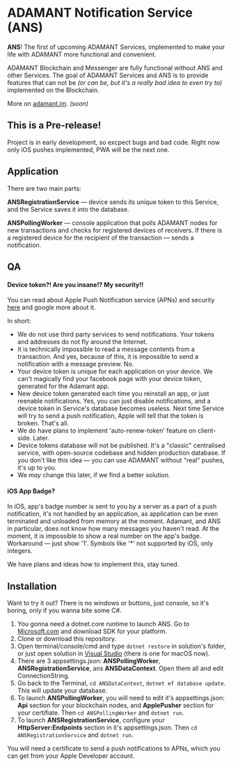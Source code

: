 # ADAMANT Notification Service (ANS)
**ANS**! The first of upcoming ADAMANT Services, implemented to make your life with ADAMANT more functional and convenient.

ADAMANT Blockchain and Messenger are fully functional without ANS and other Services. The goal of ADAMANT Services and ANS is to provide features that can not be *(or can be, but it's a really bad idea to even try to)* implemented on the Blockchain.

More on [adamant.im](https://adamant.im). *(soon)*

## This is a Pre-release!
Project is in early development, so excpect bugs and bad code.
Right now only iOS pushes implemented, PWA will be the next one.

## Application
There are two main parts:

**ANSRegistrationService** — device sends its unique token to this Service, and the Service saves it into the database.

**ANSPollingWorker** — console application that polls ADAMANT nodes for new transactions and checks for registered devices of receivers. If there is a registered device for the recipient of the transaction — sends a notification.

## QA
#### Device token?! Are you insane!? My security!!
You can read about Apple Push Notification service (APNs) and security [here](https://developer.apple.com/library/content/documentation/NetworkingInternet/Conceptual/RemoteNotificationsPG/APNSOverview.html) and google more about it.

In short:
- We do not use third party services to send notifications. Your tokens and addresses do not fly around the Internet.
- It is technically impossible to read a message contents from a transaction. And yes, because of this, it is impossible to send a notification with a message preview. No.
- Your device token is unique for each application on your device. We can't magically find your facebook page with your device token, generated for the Adamant app.
- New device token generated each time you reinstall an app, or just reenable notifications. Yes, you can just disable notifications, and a device token in Service's database becomes useless. Next time Service will try to send a push notification, Apple will tell that the token is broken. That's all.
- We do have plans to implement 'auto-renew-token' feature on client-side. Later.
- Device tokens database will not be published. It's a "classic" centralised service, with open-source codebase and hidden production database. If you don't like this idea — you can use ADAMANT without "real" pushes, it's up to you. 
- We *may* change this later, if we find a better solution.

#### iOS App Badge?
In iOS, app's badge number is sent to you by a server as a part of a push notification, it's not handled by an application, as application can be even terminated and unloaded from memory at the moment. Adamant, and ANS in particular, does not know how many messages you haven't read. At the moment, it is impossible to show a real number on the app's badge. Workaround — just show '1'. Symbols like '\*' not supported by iOS, only integers.

We have plans and ideas how to implement this, stay tuned.

## Installation
Want to try it out? There is no windows or buttons, just console, so it's boring, only if you wanna bite some C#.
1. You gonna need a dotnet.core runtime to launch ANS. Go to [Microsoft.com](https://www.microsoft.com/net/learn/get-started) and download SDK for your platform.
2. Clone or download this repository.
3. Open terminal/console/cmd and type `dotnet restore` in solution's folder, or just open solution in [Visual Studio](https://www.visualstudio.com) (there is one for macOS now).
4. There are 3 appsettings.json: **ANSPollingWorker**, **ANSRegistrationService**, ans **ANSDataContext**. Open them all and edit ConnectionString.
4. Go back to the Terminal, `cd ANSDataContext`, `dotnet ef database update`. This will update your database.
5. To launch **ANSPollingWorker**, you will need to edit it's appsettings.json: **Api** section for your blockchain nodes, and **ApplePusher** section for your certifiate. Then `cd ANSPollingWorker` and `dotnet run`.
6. To launch **ANSRegistrationService**, configure your **HttpServer:Endpoints** section in it's appsettings.json. Then `cd ANSRegistrationService` and `dotnet run`.

You will need a certificate to send a push notifications to APNs, which you can get from your Apple Developer account.
